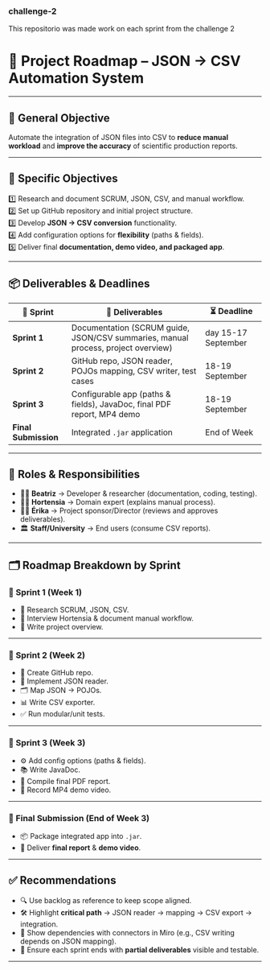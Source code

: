 ### challenge-2
This repositorio was made work on each sprint from the challenge 2
# 📌 Project Roadmap – JSON → CSV Automation System

---

## 🎯 General Objective
Automate the integration of JSON files into CSV to **reduce manual workload** and **improve the accuracy** of scientific production reports.

---

## 🎯 Specific Objectives
1️⃣ Research and document SCRUM, JSON, CSV, and manual workflow.  
2️⃣ Set up GitHub repository and initial project structure.  
3️⃣ Develop **JSON → CSV conversion** functionality.  
4️⃣ Add configuration options for **flexibility** (paths & fields).  
5️⃣ Deliver final **documentation, demo video, and packaged app**.  

---

## 📦 Deliverables & Deadlines

| 🏁 **Sprint** | 📌 **Deliverables** | ⏳ **Deadline** |
|---------------|----------------------|-----------------|
| **Sprint 1**  | Documentation (SCRUM guide, JSON/CSV summaries, manual process, project overview) | day 15-17 September |
| **Sprint 2**  | GitHub repo, JSON reader, POJOs mapping, CSV writer, test cases | 18-19 September |
| **Sprint 3**  | Configurable app (paths & fields), JavaDoc, final PDF report, MP4 demo | 18-19 September |
| **Final Submission** | Integrated `.jar` application | End of Week  |

---

## 👥 Roles & Responsibilities

- 👩‍💻 **Beatriz** → Developer & researcher (documentation, coding, testing).  
- 👩‍🏫 **Hortensia** → Domain expert (explains manual process).  
- 👩‍💼 **Érika** → Project sponsor/Director (reviews and approves deliverables).  
- 🏛️ **Staff/University** → End users (consume CSV reports).  

---

## 🗂️ Roadmap Breakdown by Sprint

### 🔹 Sprint 1 (Week 1)
- 📖 Research SCRUM, JSON, CSV.  
- 📝 Interview Hortensia & document manual workflow.  
- 📑 Write project overview.  

---

### 🔹 Sprint 2 (Week 2)
- 🔧 Create GitHub repo.  
- 📂 Implement JSON reader.  
- 🗂️ Map JSON → POJOs.  
- 📊 Write CSV exporter.  
- ✅ Run modular/unit tests.  

---

### 🔹 Sprint 3 (Week 3)
- ⚙️ Add config options (paths & fields).  
- 📚 Write JavaDoc.  
- 📰 Compile final PDF report.  
- 🎥 Record MP4 demo video.  

---

### 🔹 Final Submission (End of Week 3)
- 📦 Package integrated app into `.jar`.  
- 🏁 Deliver **final report** & **demo video**.  

---

## ✅ Recommendations
- 🔍 Use backlog as reference to keep scope aligned.  
- 🛠️ Highlight **critical path** → JSON reader → mapping → CSV export → integration.  
- 🔗 Show dependencies with connectors in Miro (e.g., CSV writing depends on JSON mapping).  
- 🎯 Ensure each sprint ends with **partial deliverables** visible and testable.  

---
